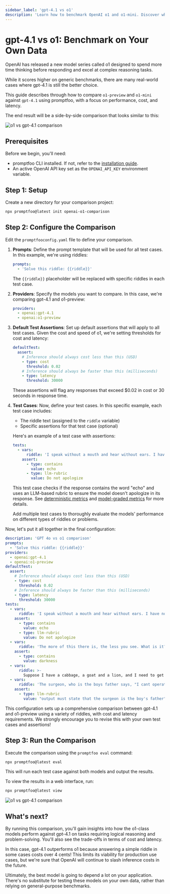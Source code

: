 ```yaml
---
sidebar_label: 'gpt-4.1 vs o1'
description: 'Learn how to benchmark OpenAI o1 and o1-mini. Discover which model performs best for your specific use case.'
---
```


# gpt-4.1 vs o1: Benchmark on Your Own Data

OpenAI has released a new model series called o1 designed to spend more time thinking before responding and excel at complex reasoning tasks.

While it scores higher on generic benchmarks, there are many real-world cases where gpt-4.1 is still the better choice.

This guide describes through how to compare `o1-preview` and `o1-mini` against `gpt-4.1` using promptfoo, with a focus on performance, cost, and latency.

The end result will be a side-by-side comparison that looks similar to this:

![o1 vs gpt-4.1 comparison](/img/docs/o1-vs-gpt.png)

## Prerequisites

Before we begin, you'll need:

- promptfoo CLI installed. If not, refer to the [installation guide](/docs/installation).
- An active OpenAI API key set as the `OPENAI_API_KEY` environment variable.

## Step 1: Setup

Create a new directory for your comparison project:

```sh
npx promptfoo@latest init openai-o1-comparison
```

## Step 2: Configure the Comparison

Edit the `promptfooconfig.yaml` file to define your comparison.

1. **Prompts**:
   Define the prompt template that will be used for all test cases. In this example, we're using riddles:

   ```yaml
   prompts:
     - 'Solve this riddle: {{riddle}}'
   ```

   The `{{riddle}}` placeholder will be replaced with specific riddles in each test case.

1. **Providers**:
   Specify the models you want to compare. In this case, we're comparing gpt-4.1 and o1-preview:

   ```yaml
   providers:
     - openai:gpt-4.1
     - openai:o1-preview
   ```

1. **Default Test Assertions**:
   Set up default assertions that will apply to all test cases. Given the cost and speed of o1, we're setting thresholds for cost and latency:

   ```yaml
   defaultTest:
     assert:
       # Inference should always cost less than this (USD)
       - type: cost
         threshold: 0.02
       # Inference should always be faster than this (milliseconds)
       - type: latency
         threshold: 30000
   ```

   These assertions will flag any responses that exceed $0.02 in cost or 30 seconds in response time.

1. **Test Cases**:
   Now, define your test cases. In this specific example, each test case includes:
   - The riddle text (assigned to the `riddle` variable)
   - Specific assertions for that test case (optional)

   Here's an example of a test case with assertions:

   ```yaml
   tests:
     - vars:
         riddle: 'I speak without a mouth and hear without ears. I have no body, but I come alive with wind. What am I?'
       assert:
         - type: contains
           value: echo
         - type: llm-rubric
           value: Do not apologize
   ```

   This test case checks if the response contains the word "echo" and uses an LLM-based rubric to ensure the model doesn't apologize in its response. See [deterministic metrics](/docs/configuration/expected-outputs/deterministic/) and [model-graded metrics](/docs/configuration/expected-outputs/model-graded/) for more details.

   Add multiple test cases to thoroughly evaluate the models' performance on different types of riddles or problems.

Now, let's put it all together in the final configuration:

```yaml title="promptfooconfig.yaml"
description: 'GPT 4o vs o1 comparison'
prompts:
  - 'Solve this riddle: {{riddle}}'
providers:
  - openai:gpt-4.1
  - openai:o1-preview
defaultTest:
  assert:
    # Inference should always cost less than this (USD)
    - type: cost
      threshold: 0.02
    # Inference should always be faster than this (milliseconds)
    - type: latency
      threshold: 30000
tests:
  - vars:
      riddle: 'I speak without a mouth and hear without ears. I have no body, but I come alive with wind. What am I?'
    assert:
      - type: contains
        value: echo
      - type: llm-rubric
        value: Do not apologize
  - vars:
      riddle: 'The more of this there is, the less you see. What is it?'
    assert:
      - type: contains
        value: darkness
  - vars:
      riddle: >-
        Suppose I have a cabbage, a goat and a lion, and I need to get them across a river. I have a boat that can only carry myself and a single other item. I am not allowed to leave the cabbage and lion alone together, and I am not allowed to leave the lion and goat alone together. How can I safely get all three across?
  - vars:
      riddle: 'The surgeon, who is the boys father says, "I cant operate on this boy, hes my son!" Who is the surgeon to the boy?'
    assert:
      - type: llm-rubric
        value: "output must state that the surgeon is the boy's father"
```

This configuration sets up a comprehensive comparison between gpt-4.1 and o1-preview using a variety of riddles, with cost and latency requirements. We strongly encourage you to revise this with your own test cases and assertions!

## Step 3: Run the Comparison

Execute the comparison using the `promptfoo eval` command:

```sh
npx promptfoo@latest eval
```

This will run each test case against both models and output the results.

To view the results in a web interface, run:

```sh
npx promptfoo@latest view
```

![o1 vs gpt-4.1 comparison](/img/docs/o1-vs-gpt.png)

## What's next?

By running this comparison, you'll gain insights into how the o1-class models perform against gpt-4.1 on tasks requiring logical reasoning and problem-solving. You'll also see the trade-offs in terms of cost and latency.

In this case, gpt-4.1 outperforms o1 because answering a simple riddle in some cases costs over 4 cents! This limits its viability for production use cases, but we're sure that OpenAI will continue to slash inference costs in the future.

Ultimately, the best model is going to depend a lot on your application. There's no substitute for testing these models on your own data, rather than relying on general-purpose benchmarks.
